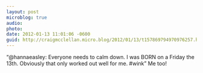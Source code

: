 ```yaml
---
layout: post
microblog: true
audio: 
photo: 
date: 2012-01-13 11:01:06 -0600
guid: http://craigmcclellan.micro.blog/2012/01/13/t157869794970976257.html
---
```

“@hannaeasley: Everyone needs to calm down. I was BORN on a Friday the 13th. Obviously that only worked out well for me. #wink” Me too!
